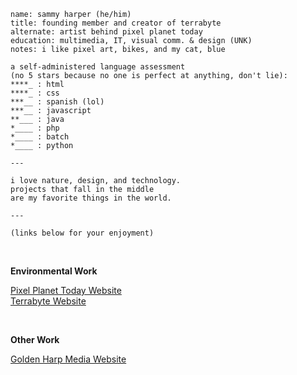 ```
name: sammy harper (he/him)
title: founding member and creator of terrabyte
alternate: artist behind pixel planet today
education: multimedia, IT, visual comm. & design (UNK)
notes: i like pixel art, bikes, and my cat, blue

a self-administered language assessment
(no 5 stars because no one is perfect at anything, don't lie):
****_ : html
****_ : css
***__ : spanish (lol)
***__ : javascript
**___ : java
*____ : php
*____ : batch
*____ : python

---

i love nature, design, and technology.
projects that fall in the middle
are my favorite things in the world.

---

(links below for your enjoyment)
```

<br>

__Environmental Work__

[Pixel Planet Today Website](https://pixelplanettoday.com)<br>
[Terrabyte Website](https://terrabyte.eco)

<br>

__Other Work__

[Golden Harp Media Website](https://goldenharpmedia.com)

